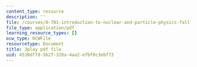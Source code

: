 ```yaml
---
content_type: resource
description: ''
file: /courses/8-701-introduction-to-nuclear-and-particle-physics-fall-2020/4530df7d5b2f328a4aa2efbf8c3ebf73_FEK07tdpX3I.pdf
file_type: application/pdf
learning_resource_types: []
ocw_type: OCWFile
resourcetype: Document
title: 3play pdf file
uid: 4530df7d-5b2f-328a-4aa2-efbf8c3ebf73
---
```

